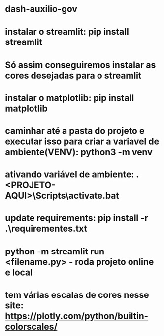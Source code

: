 # dash-auxilio-gov
# instalar o streamlit: pip install streamlit 
# Só assim conseguiremos instalar as cores desejadas para o streamlit
# instalar o matplotlib: pip install matplotlib

# caminhar até a pasta do projeto e executar isso para criar a variavel de ambiente(VENV): python3 -m venv <PROJETO-AQUI>
# ativando variável de ambiente: .\<PROJETO-AQUI>\Scripts\activate.bat
# update requirements: pip install -r .\requirementes.txt
# python -m streamlit run <filename.py> - roda projeto online  e local
# tem várias escalas de cores nesse site: https://plotly.com/python/builtin-colorscales/

